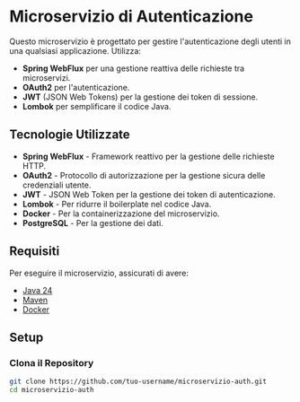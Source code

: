 # Microservizio di Autenticazione

Questo microservizio è progettato per gestire l'autenticazione degli utenti in una qualsiasi applicazione.
Utilizza:
+ **Spring WebFlux** per una gestione reattiva delle richieste tra microservizi.
+ **OAuth2** per l'autenticazione.
+ **JWT** (JSON Web Tokens) per la gestione dei token di sessione.
+ **Lombok** per semplificare il codice Java.

## Tecnologie Utilizzate
- **Spring WebFlux** - Framework reattivo per la gestione delle richieste HTTP.
- **OAuth2** - Protocollo di autorizzazione per la gestione sicura delle credenziali utente.
- **JWT** - JSON Web Token per la gestione dei token di autenticazione.
- **Lombok** - Per ridurre il boilerplate nel codice Java.
- **Docker** - Per la containerizzazione del microservizio.
- **PostgreSQL** - Per la gestione dei dati.

## Requisiti

Per eseguire il microservizio, assicurati di avere:

- [Java 24](https://adoptopenjdk.net/)
- [Maven](https://maven.apache.org/)
- [Docker](https://www.docker.com/get-started)

## Setup

### Clona il Repository

```bash
git clone https://github.com/tuo-username/microservizio-auth.git
cd microservizio-auth
